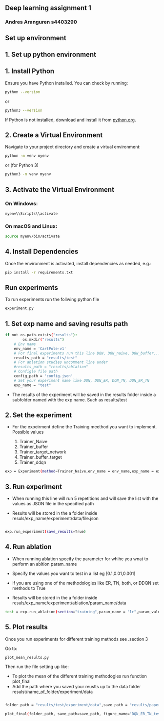 ## Deep learning assignment 1

### Andres Aranguren s4403290


## Set up environment

## 1. Set up python environment


## 1. Install Python
Ensure you have Python installed. You can check by running:
```sh
python --version
```
or
```sh
python3 --version
```

If Python is not installed, download and install it from [python.org](https://www.python.org/downloads/).

## 2. Create a Virtual Environment
Navigate to your project directory and create a virtual environment:
```sh
python -m venv myenv
```
or (for Python 3)
```sh
python3 -m venv myenv
```
## 3. Activate the Virtual Environment
### On Windows:
```sh
myenv\\Scripts\\activate
```
### On macOS and Linux:
```sh
source myenv/bin/activate
```


## 4. Install Dependencies
Once the environment is activated, install dependencies as needed, e.g.:
```sh
pip install -r requirements.txt
```


## Run experiments

To run experiments run the follwing python file

```sh
experiment.py
```

## 1. Set exp name and saving results path


```sh
if not os.path.exists("results"):
        os.mkdir("results")
    # Env name
    env_name = 'CartPole-v1'
    # For final experiments run this line DQN, DQN_naive, DQN_buffer....
    results_path = "results/test"
    # For ablation studies uncomment line under
    #results_path = "results/ablation"
    # Configle file path
    config_path = 'config.json'
    # Set your experiment name like DQN, DQN_ER, DQN_TN, DQN_ER_TN
    exp_name = "test"
```

- The results of the experiment will be saved in the results folder inside a subfolder named with the exp name. Such as results/test

## 2. Set the experiment




- For the expeirment define the Training meethod you want to implement. Possible values

    1. Trainer_Naive
    2. Trainer_buffer
    3. Trainer_target_network
    4. Trainer_buffer_target
    5. Trainer_ddqn

```sh
exp = Experiment(method=Trainer_Naive,env_name = env_name,exp_name = exp_name ,config_path = config_path,results_path=results_path)

```
## 3. Run experiment


- When running this line will run 5 repetitions and will save the list with the values as JSON file in the specified path

- Results will be stored in the a folder inside resuls/exp_name/experiment/data/file.json 


```sh

exp.run_experiment(save_results=True)

```

## 4. Run ablation
- When running ablation specify the parameter for whihc you wnat to perform an abltion param_name

- Specify the values you want to test in a list eg [0.1,0.01,0.001]

- If you are using one of the methodologies like ER, TN, both, or DDQN set methods to True

- Results will be stored in the a folder inside resuls/exp_name/experiment/ablation/param_name/data

```sh
test = exp.run_ablation(section="training",param_name = "lr",param_values = [0.1],save_results=True, methods=False)
```

## 5. Plot results

Once you run experiments for different training  methods  see .section 3

Go to:

```sh
plot_mean_results.py
```
Then run the file setting up like:

- To plot the mean of the different training methodogies run function plot_final
- Add the path where you saved your reuslts up to the data folder resulst/name_of_folder/experiment/data

```sh

folder_path = "results/test/experiment/data",save_path = "results/paper_results"

plot_final(folder_path, save_path=save_path, figure_name="DQN_ER_TN_test",num_points=200, smoothing_window=100)
```



    


